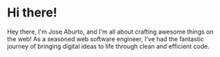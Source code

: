 # Hi there!

Hey there, I'm Jose Aburto, and I'm all about crafting awesome things on the web! As a seasoned web software engineer, I've had the fantastic journey of bringing digital ideas to life through clean and efficient code.

